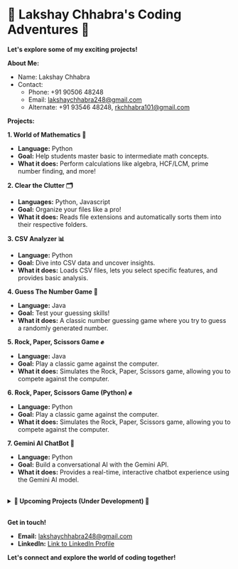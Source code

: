 #  🚀  Lakshay Chhabra's Coding Adventures  🚀

**Let's explore some of my exciting projects!**

**About Me:**

* Name: Lakshay Chhabra
* Contact:
    * Phone: +91 90506 48248
    * Email: lakshaychhabra248@gmail.com
    * Alternate: +91 93546 48248, rkchhabra101@gmail.com

**Projects:**

**1. World of Mathematics 🧮**

*   **Language:** Python
*   **Goal:**  Help students master basic to intermediate math concepts.
*   **What it does:**  Perform calculations like algebra, HCF/LCM, prime number finding, and more!

**2. Clear the Clutter 🗂️**

*   **Languages:** Python, Javascript
*   **Goal:**  Organize your files like a pro!
*   **What it does:**  Reads file extensions and automatically sorts them into their respective folders.

**3. CSV Analyzer 📊**

*   **Language:** Python
*   **Goal:**  Dive into CSV data and uncover insights.
*   **What it does:**  Loads CSV files, lets you select specific features, and provides basic analysis.

**4. Guess The Number Game 🧠**

*   **Language:** Java
*   **Goal:**  Test your guessing skills!
*   **What it does:**  A classic number guessing game where you try to guess a randomly generated number.

**5. Rock, Paper, Scissors Game ✊**

*   **Language:** Java
*   **Goal:**  Play a classic game against the computer.
*   **What it does:**  Simulates the Rock, Paper, Scissors game, allowing you to compete against the computer.

**6. Rock, Paper, Scissors Game (Python) ✊**

*   **Language:** Python
*   **Goal:**  Play a classic game against the computer.
*   **What it does:**  Simulates the Rock, Paper, Scissors game, allowing you to compete against the computer.

**7. Gemini AI ChatBot 💬**

*   **Language:** Python
*   **Goal:**  Build a conversational AI with the Gemini API.
*   **What it does:**  Provides a real-time, interactive chatbot experience using the Gemini AI model.

<br>
<details>
<summary><b> 🚀 Upcoming Projects (Under Development) 🚧 </b></summary>

**8. Sonic Bridge 🔈**

*   **Description:** An Android app to sync audio in real-time across multiple devices using Wi-Fi Direct, NSD, Bluetooth, NTP, and PTP.
*   **Languages:** Kotlin
*   **Status:** Under Development

**9. TapID 💳**

*   **Description:** A revolutionary system for schools using NFC cards for student IDs, payments, attendance, geofencing, and emergency location tracking. Includes an Android app, website, and server-side components.
*   **Languages:** Kotlin, Javascript, Java
*   **Status:** Under Development
</details>
<br>

**Get in touch!**

*   **Email:** lakshaychhabra248@gmail.com
*   **LinkedIn:** [Link to LinkedIn Profile](linkedin.com/in/lakshay-chhabra-941b08235/)

**Let's connect and explore the world of coding together!**
